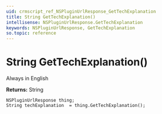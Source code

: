 ```yaml
---
uid: crmscript_ref_NSPluginUrlResponse_GetTechExplanation
title: String GetTechExplanation()
intellisense: NSPluginUrlResponse.GetTechExplanation
keywords: NSPluginUrlResponse, GetTechExplanation
so.topic: reference
---
```


# String GetTechExplanation()

Always in English

**Returns:** String

```crmscript
NSPluginUrlResponse thing;
String techExplanation  = thing.GetTechExplanation();
```

